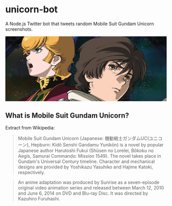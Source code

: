 # unicorn-bot
A Node.js Twitter bot that tweets random Mobile Suit Gundam Unicorn screenshots.

![Gundam Unicorn Banner](/banner.jpg)

## What is Mobile Suit Gundam Unicorn?
Extract from Wikipedia:
> Mobile Suit Gundam Unicorn (Japanese: 機動戦士ガンダムUC(ユニコーン), Hepburn: Kidō Senshi Gandamu Yunikōn) is a novel by popular Japanese author Harutoshi Fukui (Shūsen no Lorelei, Bōkoku no Aegis, Samurai Commando: Mission 1549). The novel takes place in Gundam's Universal Century timeline. Character and mechanical designs are provided by Yoshikazu Yasuhiko and Hajime Katoki, respectively.

> An anime adaptation was produced by Sunrise as a seven-episode original video animation series and released between March 12, 2010 and June 6, 2014 on DVD and Blu-ray Disc. It was directed by Kazuhiro Furuhashi.
